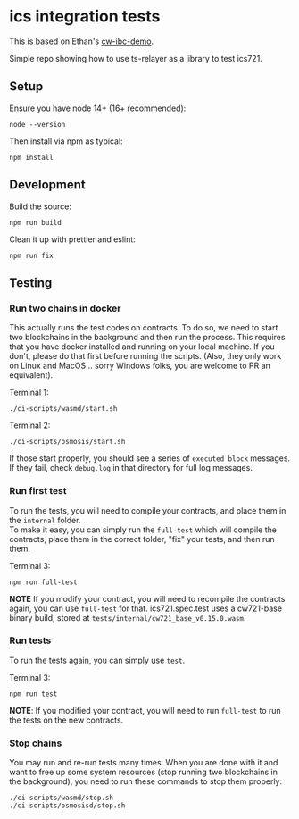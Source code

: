 # ics integration tests

This is based on Ethan's [cw-ibc-demo](https://github.com/confio/cw-ibc-demo).

Simple repo showing how to use ts-relayer as a library to test ics721.

## Setup

Ensure you have node 14+ (16+ recommended):

```
node --version
```

Then install via npm as typical:

```
npm install
```

## Development

Build the source:

```
npm run build
```

Clean it up with prettier and eslint:

```
npm run fix
```

## Testing

### Run two chains in docker

This actually runs the test codes on contracts. To do so, we need to start two blockchains in the background and then run the process. This requires that you have docker installed and running on your local machine. If you don't, please do that first before running the scripts. (Also, they only work on Linux and MacOS... sorry Windows folks, you are welcome to PR an equivalent).

Terminal 1:

```
./ci-scripts/wasmd/start.sh
```

Terminal 2:

```
./ci-scripts/osmosis/start.sh
```

If those start properly, you should see a series of `executed block` messages. If they fail, check `debug.log` in that directory for full log messages.

### Run first test

To run the tests, you will need to compile your contracts, and place them in the `internal` folder.  
To make it easy, you can simply run the `full-test` which will compile the contracts, place them in the correct folder, "fix" your tests, and then run them.

Terminal 3:

```
npm run full-test
```

**NOTE**
If you modify your contract, you will need to recompile the contracts again, you can use `full-test` for that.
ics721.spec.test uses a cw721-base binary build, stored at `tests/internal/cw721_base_v0.15.0.wasm`.

### Run tests

To run the tests again, you can simply use `test`.

Terminal 3:

```
npm run test
```

**NOTE**: If you modified your contract, you will need to run `full-test` to run the tests on the new contracts.

### Stop chains

You may run and re-run tests many times. When you are done with it and want to free up some system resources (stop running two blockchains in the background), you need to run these commands to stop them properly:

```
./ci-scripts/wasmd/stop.sh
./ci-scripts/osmosisd/stop.sh
```

